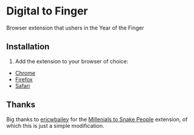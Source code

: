# Digital to Finger

Browser extension that ushers in the Year of the Finger


## Installation

1. Add the extension to your browser of choice: 
  - [Chrome](https://chrome.google.com/webstore/detail/millennials-to-snake-peop/jhkibealmjkbkafogihpeidfcgnigmlf)
  - [Firefox](https://addons.mozilla.org/en-US/firefox/addon/millennials-to-snake-people/)
  - [Safari](https://github.com/a2/millennials-to-snake-people/releases)

## Thanks
Big thanks to [ericwbailey](https://github.com/ericwbailey) for the [Millenials to Snake People](https://github.com/ericwbailey/millennials-to-snake-people) extension, of which this is just a simple modification.



